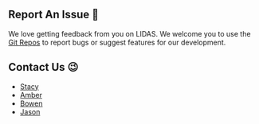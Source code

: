 ## Report An Issue 📝

We love getting feedback from you on LIDAS. We welcome you to use the [Git Repos](https://github.com/JasonZhangHub/azure_hackathon/issues) to report bugs or suggest features for our development. 

## Contact Us 😉

- [Stacy](mailto:stacyxuliwen@gmail.com)
- [Amber](mailto:ch0004wa@gmail.com)
- [Bowen](mailto:bowenli37@gmail.com)
- [Jason](mailto:jszhang0001@gmail.com)
